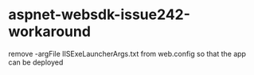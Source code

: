 # aspnet-websdk-issue242-workaround
remove -argFile IISExeLauncherArgs.txt from web.config so that the app can be deployed
